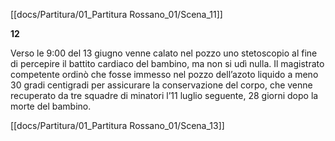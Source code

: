 [[docs/Partitura/01_Partitura Rossano_01/Scena_11]]

 **12**     

Verso le 9:00 del 13 giugno venne calato nel pozzo uno stetoscopio al fine di percepire il battito cardiaco del bambino, ma non si udì nulla. Il magistrato competente ordinò che fosse immesso nel pozzo dell’azoto liquido a meno 30 gradi centigradi per assicurare la conservazione del corpo, che venne recuperato da tre squadre di minatori l’11 luglio seguente, 28 giorni dopo la morte del bambino.

[[docs/Partitura/01_Partitura Rossano_01/Scena_13]]